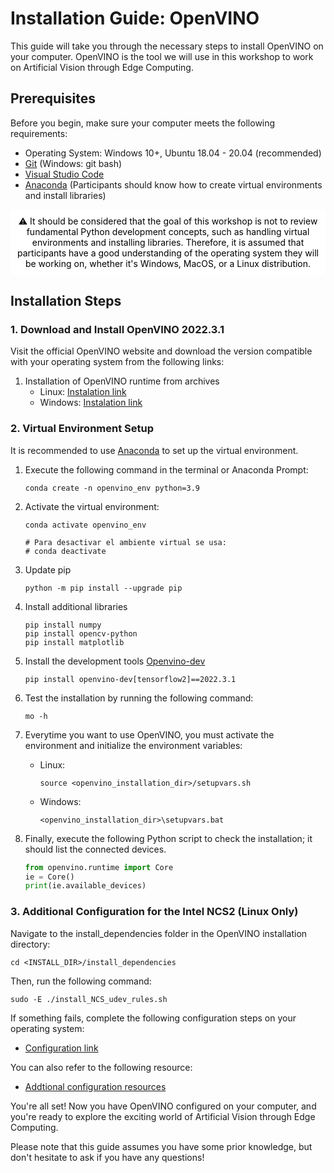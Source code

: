 # Installation Guide: OpenVINO

This guide will take you through the necessary steps to install OpenVINO on your computer. OpenVINO is the tool we will use in this workshop to work on Artificial Vision through Edge Computing.

## Prerequisites

Before you begin, make sure your computer meets the following requirements:

- Operating System: Windows 10+, Ubuntu 18.04 - 20.04 (recommended)
- [Git](https://git-scm.com/) (Windows: git bash)
- [Visual Studio Code](https://code.visualstudio.com/)
- [Anaconda](https://www.anaconda.com/download) (Participants should know how to create virtual environments and install libraries)

<div style="text-align:center; background-color:#ffff; padding:10px; color:black;">
⚠️ It should be considered that the goal of this workshop is not to review fundamental Python development concepts, such as handling virtual environments and installing libraries. Therefore, it is assumed that participants have a good understanding of the operating system they will be working on, whether it's Windows, MacOS, or a Linux distribution.
</div>

## Installation Steps

### 1. Download and Install OpenVINO 2022.3.1

Visit the official OpenVINO website and download the version compatible with your operating system from the following links:

1. Installation of OpenVINO runtime from archives
    - Linux: [Instalation link](https://docs.openvino.ai/2022.3/openvino_docs_install_guides_installing_openvino_from_archive_linux.html)
    - Windows: [Instalation link](https://docs.openvino.ai/2022.3/openvino_docs_install_guides_installing_openvino_from_archive_windows.html)

### 2. Virtual Environment Setup

It is recommended to use [Anaconda](https://www.anaconda.com/download) to set up the virtual environment.

1. Execute the following command in the terminal or Anaconda Prompt:
    
    ```
    conda create -n openvino_env python=3.9
    ```
    
2. Activate the virtual environment:
    
    ```
    conda activate openvino_env
    
    # Para desactivar el ambiente virtual se usa:
    # conda deactivate
    ```
    
3. Update pip
    
    ```
    python -m pip install --upgrade pip
    ```

4. Install additional libraries
   
    ```
    pip install numpy
    pip install opencv-python
    pip install matplotlib

    ```

5. Install the development tools [Openvino-dev](https://docs.openvino.ai/2022.3/openvino_docs_install_guides_install_dev_tools.html#doxid-openvino-docs-install-guides-install-dev-tools)
    
    ```
    pip install openvino-dev[tensorflow2]==2022.3.1
    ```

6. Test the installation by running the following command:
    
    
    ```
    mo -h
    ```

7. Everytime you want to use OpenVINO, you must activate the environment and initialize the environment variables:
   
   - Linux:
       
        ```
        source <openvino_installation_dir>/setupvars.sh
        ```
    
    - Windows:
        
        ```
        <openvino_installation_dir>\setupvars.bat
        ```
    
8. Finally, execute the following Python script to check the installation; it should list the connected devices.
    
    ```python
    from openvino.runtime import Core
    ie = Core()
    print(ie.available_devices)
    ```

### 3. Additional Configuration for the Intel NCS2 (Linux Only)
Navigate to the install_dependencies folder in the OpenVINO installation directory:

```
cd <INSTALL_DIR>/install_dependencies
```

Then, run the following command:

```
sudo -E ./install_NCS_udev_rules.sh
```

If something fails, complete the following configuration steps on your operating system:

- [Configuration link](https://docs.openvino.ai/2022.3/openvino_docs_install_guides_configurations_for_ncs2.html#ncs-guide)

You can also refer to the following resource:

- [Addtional configuration resources](https://medium.com/openvino-toolkit/how-to-run-openvino-with-neural-compute-stick-2-on-linux-9ab1f185c920)

You're all set! Now you have OpenVINO configured on your computer, and you're ready to explore the exciting world of Artificial Vision through Edge Computing.

Please note that this guide assumes you have some prior knowledge, but don't hesitate to ask if you have any questions!
